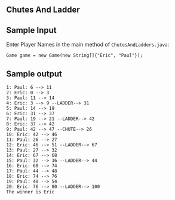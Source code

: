 Chutes And Ladder
-----------------

Sample Input
------------
Enter Player Names in the main method of ```ChutesAndLadders.java```:

```Game game = new Game(new String[]{"Eric", "Paul"});```

Sample output
-------------
```
1: Paul: 6 --> 11
2: Eric: 0 --> 3
3: Paul: 11 --> 14
4: Eric: 3 --> 9 --LADDER--> 31
5: Paul: 14 --> 19
6: Eric: 31 --> 37
7: Paul: 19 --> 21 --LADDER--> 42
8: Eric: 37 --> 42
9: Paul: 42 --> 47 --CHUTE--> 26
10: Eric: 42 --> 46
11: Paul: 26 --> 27
12: Eric: 46 --> 51 --LADDER--> 67
13: Paul: 27 --> 32
14: Eric: 67 --> 68
15: Paul: 32 --> 36 --LADDER--> 44
16: Eric: 68 --> 74
17: Paul: 44 --> 48
18: Eric: 74 --> 76
19: Paul: 48 --> 54
20: Eric: 76 --> 80 --LADDER--> 100
The winner is Eric
